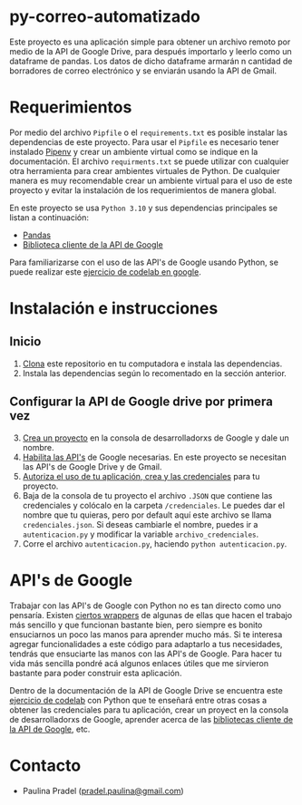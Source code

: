# py-correo-automatizado

Este proyecto es una aplicación simple para obtener un archivo remoto por medio de la API de Google Drive, para 
después importarlo y leerlo como un dataframe de pandas. Los datos de dicho dataframe armarán n cantidad de 
borradores de correo electrónico y se enviarán usando la API de Gmail.

# Requerimientos

Por medio del archivo `Pipfile` o el `requirements.txt` es posible instalar las dependencias de este proyecto. Para 
usar el `Pipfile` es necesario tener instalado [Pipenv](https://pipenv.pypa.io/en/latest/) y crear un ambiente 
virtual como se indique en la documentación. El archivo `requirments.txt` se puede utilizar con cualquier otra 
herramienta para crear ambientes virtuales de Python. De cualquier manera es muy recomendable crear un ambiente 
virtual para el uso de este proyecto y evitar la instalación de los requerimientos de manera global. 

En este proyecto se usa `Python 3.10` y sus dependencias principales se listan a continuación:

- [Pandas](https://pandas.pydata.org/)
- [Biblioteca cliente de la API de Google](https://github.com/googleapis/google-api-python-client)

Para familiarizarse con el uso de las API's de Google usando Python, se puede realizar este 
[ejercicio de codelab en google](http://g.co/codelabs/gsuite-apis-intro).

# Instalación e instrucciones

## Inicio
1. [Clona](https://git-scm.com/docs/git-clone) este repositorio en tu computadora e instala las dependencias.
2. Instala las dependencias según lo recomentado en la sección anterior.

## Configurar la API de Google drive por primera vez
3. [Crea un proyecto](https://developers.google.com/workspace/guides/create-project) en la consola de 
desarrolladorxs de Google y dale un nombre.
4. [Habilita las API's](https://developers.google.com/workspace/guides/enable-apis) de Google necesarias. En este 
proyecto se necesitan las API's de Google Drive y de Gmail.
5. [Autoriza el uso de tu aplicación, crea y las credenciales](https://console.cloud.google.com/apis/credentials) 
para tu proyecto.
7. Baja de la consola de tu proyecto el archivo `.JSON` que contiene las credenciales y colócalo en la carpeta
`/credenciales`. Le puedes dar el nombre que tu quieras, pero por default aquí este archivo 
se llama `credenciales.json`. Si deseas cambiarle el nombre, puedes ir a `autenticacion.py` y modificar la variable 
`archivo_credenciales`.
8. Corre el archivo `autenticacion.py`, haciendo `python autenticacion.py`. 

## 


# API's de Google

Trabajar con las API's de Google con Python no es tan directo como uno pensaría. Existen 
[ciertos wrappers](https://github.com/googlearchive/PyDrive) de algunas de ellas que hacen el trabajo más sencillo y 
que funcionan bastante bien, pero siempre es bonito ensuciarnos un poco las manos para aprender mucho más. Si te 
interesa agregar funcionalidades a este código para adaptarlo a tus necesidades, tendrás que ensuciarte las manos con 
las API's de Google. Para hacer tu vida más sencilla pondré acá algunos enlaces útiles que me sirvieron bastante 
para poder construir esta aplicación.

Dentro de la documentación de la API de Google Drive se encuentra este 
[ejercicio de codelab](http://g.co/codelabs/gsuite-apis-intro) con Python que te enseñará entre otras cosas a obtener 
las credenciales para tu aplicación, crear un proyect en la consola de desarrolladorxs de Google, aprender acerca de 
las [bibliotecas cliente de la API de Google](https://developers.google.com/api-client-library/), etc.


# Contacto

- Paulina Pradel (pradel.paulina@gmail.com)

